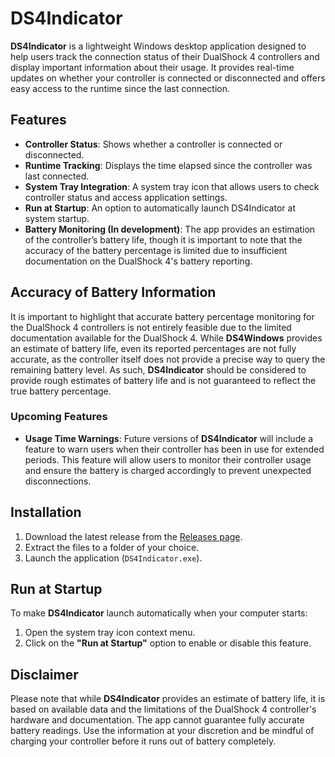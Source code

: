 # DS4Indicator

**DS4Indicator** is a lightweight Windows desktop application designed to help users track the connection status of their DualShock 4 controllers and display important information about their usage. It provides real-time updates on whether your controller is connected or disconnected and offers easy access to the runtime since the last connection.

## Features

- **Controller Status**: Shows whether a controller is connected or disconnected.
- **Runtime Tracking**: Displays the time elapsed since the controller was last connected.
- **System Tray Integration**: A system tray icon that allows users to check controller status and access application settings.
- **Run at Startup**: An option to automatically launch DS4Indicator at system startup.
- **Battery Monitoring (In development)**: The app provides an estimation of the controller’s battery life, though it is important to note that the accuracy of the battery percentage is limited due to insufficient documentation on the DualShock 4's battery reporting.

## Accuracy of Battery Information

It is important to highlight that accurate battery percentage monitoring for the DualShock 4 controllers is not entirely feasible due to the limited documentation available for the DualShock 4. While **DS4Windows** provides an estimate of battery life, even its reported percentages are not fully accurate, as the controller itself does not provide a precise way to query the remaining battery level. As such, **DS4Indicator** should be considered to provide rough estimates of battery life and is not guaranteed to reflect the true battery percentage.

### Upcoming Features

- **Usage Time Warnings**: Future versions of **DS4Indicator** will include a feature to warn users when their controller has been in use for extended periods. This feature will allow users to monitor their controller usage and ensure the battery is charged accordingly to prevent unexpected disconnections.
  
## Installation

1. Download the latest release from the [Releases page](https://github.com/username/DS4Indicator/releases).
2. Extract the files to a folder of your choice.
3. Launch the application (`DS4Indicator.exe`).

## Run at Startup

To make **DS4Indicator** launch automatically when your computer starts:

1. Open the system tray icon context menu.
2. Click on the **"Run at Startup"** option to enable or disable this feature.

## Disclaimer

Please note that while **DS4Indicator** provides an estimate of battery life, it is based on available data and the limitations of the DualShock 4 controller's hardware and documentation. The app cannot guarantee fully accurate battery readings. Use the information at your discretion and be mindful of charging your controller before it runs out of battery completely.
